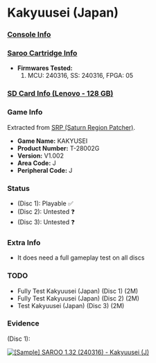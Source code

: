 # Kakyuusei (Japan)

### [Console Info](../../../../Info/Consoles/VA13/README.md)

### [Saroo Cartridge Info](../../../../Info/Cartridges/RetroGameParadiseStore/1.32F/README.md)

- <b>Firmwares Tested:</b>
  1. MCU: 240316, SS: 240316, FPGA: 05

### [SD Card Info (Lenovo - 128 GB)](../../../../Info/SdCards/Lenovo/128GB/README.md)

### Game Info

Extracted from [SRP (Saturn Region Patcher)](https://segaxtreme.net/resources/saturn-region-patcher.81/download).

- <b>Game Name:</b> KAKYUSEI
- <b>Product Number:</b> T-28002G
- <b>Version:</b> V1.002
- <b>Area Code:</b> J
- <b>Peripheral Code:</b> J

### Status

- (Disc 1): Playable :white_check_mark:
- (Disc 2): Untested :question:
- (Disc 3): Untested :question:

### Extra Info

- It does need a full gameplay test on all discs

### TODO

- Fully Test Kakyuusei (Japan) (Disc 1) (2M)
- Fully Test Kakyuusei (Japan) (Disc 2) (2M)
- Test Kakyuusei (Japan) (Disc 3) (2M)

### Evidence

(Disc 1):

[![[Sample] SAROO 1.32 (240316) - Kakyuusei (J)](https://img.youtube.com/vi/m4ZoMw89y7c/0.jpg)](https://www.youtube.com/watch?v=m4ZoMw89y7c)
